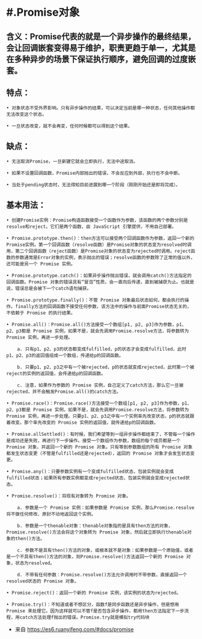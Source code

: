 # #.Promise对象
## 含义：Promise代表的就是一个异步操作的最终结果，会让回调嵌套变得易于维护，职责更趋于单一，尤其是在多种异步的场景下保证执行顺序，避免回调的过度嵌套。  

## 特点：  

	• 对象状态不受外界影响。只有异步操作的结果，可以决定当前是哪一种状态，任何其他操作都无法改变这个状态。  

	• 一旦状态改变，就不会再变，任何时候都可以得到这个结果。  

## 缺点：  

	• 无法取消Promise，一旦新建它就会立即执行，无法中途取消。  

	• 如果不设置回调函数，Promise内部抛出的错误，不会反应到外部，执行也不会中断。  

	• 当处于pending状态时，无法得知目前进展到哪一个阶段（刚刚开始还是即将完成）。  

## 基本用法：  

	• 创建Promise实例：Promise构造函数接受一个函数作为参数，该函数的两个参数分别是resolve和reject。它们是两个函数，由 JavaScript 引擎提供，不用自己部署。  

	• Promise.prototype.then()：then方法可以接受两个回调函数作为参数，返回一个新的Promise实例。第一个回调函数（resolve函数）是Promise对象的状态变为resolved时调用，第二个回调函数（reject函数）是Promise对象的状态变为rejected时调用。reject函数的参数通常是Error对象的实例，表示抛出的错误；resolve函数的参数除了正常的值以外，还可能是另一个 Promise 实例。  

	• Promise.prototype.catch()：如果异步操作抛出错误，就会调用catch()方法指定的回调函数。Promise 对象的错误具有“冒泡”性质，会一直向后传递，直到被捕获为止。也就是说，错误总是会被下一个catch语句捕获。  

	• Promise.prototype.finally()：不管 Promise 对象最后状态如何，都会执行的操作。finally方法的回调函数不接受任何参数，该方法中的操作与前面Promise状态无关的，不依赖于 Promise 的执行结果。  

	• Promise.all()：Promise.all()方法接受一个数组[p1, p2, p3]作为参数，p1、p2、p3都是 Promise 实例，如果不是，就会先调用Promise.resolve方法，将参数转为 Promise 实例，再进一步处理。  

		a. 只有p1、p2、p3的状态都变成fulfilled，p的状态才会变成fulfilled，此时p1、p2、p3的返回值组成一个数组，传递给p的回调函数。  

		b. 只要p1、p2、p3之中有一个被rejected，p的状态就变成rejected，此时第一个被reject的实例的返回值，会传递给p的回调函数。  

		c. 注意，如果作为参数的 Promise 实例，自己定义了catch方法，那么它一旦被rejected，并不会触发Promise.all()的catch方法。  

	• Promise.race()：Promise.race()方法接受一个数组[p1, p2, p3]作为参数，p1、p2、p3都是 Promise 实例，如果不是，就会先调用Promise.resolve方法，将参数转为 Promise 实例，再进一步处理。只要p1、p2、p3之中有一个实例率先改变状态，p的状态就跟着改变。那个率先改变的 Promise 实例的返回值，就传递给p的回调函数。  

	• Promise.allSettled()：有时候，我们希望等到一组异步操作都结束了，不管每一个操作是成功还是失败，再进行下一步操作。接受一个数组作为参数，数组的每个成员都是一个 Promise 对象，并返回一个新的 Promise 对象。只有等到参数数组的所有 Promise 对象都发生状态变更（不管是fulfilled还是rejected），返回的 Promise 对象才会发生状态变更。  

	• Promise.any()：只要参数实例有一个变成fulfilled状态，包装实例就会变成fulfilled状态；如果所有参数实例都变成rejected状态，包装实例就会变成rejected状态。  

	• Promise.resolve()：将现有对象转为 Promise 对象。  

		a. 参数是一个 Promise 实例：如果参数是 Promise 实例，那么Promise.resolve将不做任何修改、原封不动地返回这个实例。  

		b. 参数是一个thenable对象：thenable对象指的是具有then方法的对象，Promise.resolve()方法会将这个对象转为 Promise 对象，然后就立即执行thenable对象的then()方法。  

		c. 参数不是具有then()方法的对象，或根本就不是对象：如果参数是一个原始值，或者是一个不具有then()方法的对象，则Promise.resolve()方法返回一个新的 Promise 对象，状态为resolved。  

		d. 不带有任何参数：Promise.resolve()方法允许调用时不带参数，直接返回一个resolved状态的 Promise 对象。   

	• Promise.reject()：返回一个新的 Promise 实例，该实例的状态为rejected。  

	• Promise.try()：不知道或者不想区分，函数f是同步函数还是异步操作，但是想用 Promise 来处理它。因为这样就可以不管f是否包含异步操作，都用then方法指定下一步流程，用catch方法处理f抛出的错误。Promise.try就是模拟try代码块  

* 来自 <https://es6.ruanyifeng.com/#docs/promise> 

